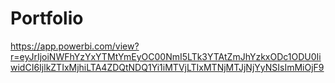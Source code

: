 # Portfolio

https://app.powerbi.com/view?r=eyJrIjoiNWFhYzYxYTMtYmEyOC00NmI5LTk3YTAtZmJhYzkxODc1ODU0IiwidCI6IjlkZTIxMjhiLTA4ZDQtNDQ1Yi1iMTVjLTIxMTNjMTJjNjYyNSIsImMiOjF9
